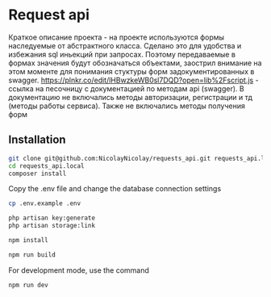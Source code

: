 # Request api
Краткое описание проекта - на проекте используются формы наследуемые от абстрактного класса. Сделано это для удобства и избежания sql иньекций при запросах. Поэтому передаваемые в формах значения будут обозначаться объектами, заострил внимание на этом моменте для понимания стуктуры форм задокументированных в swagger.
https://plnkr.co/edit/lHBwzkeWB0sl7DQD?open=lib%2Fscript.js - ссылка на песочницу с документацией по методам api (swagger). В документацию не включались методы авторизации, регистрации и тд (методы работы сервиса). Также не включались методы получения форм

## Installation

```bash
git clone git@github.com:NicolayNicolay/requests_api.git requests_api.local
cd requests_api.local
composer install
```

Copy the .env file and change the database connection settings

```bash
cp .env.example .env
```

```bash
php artisan key:generate
php artisan storage:link
```

```bash
npm install
```

```bash
npm run build
```

For development mode, use the command

```bash
npm run dev
```

